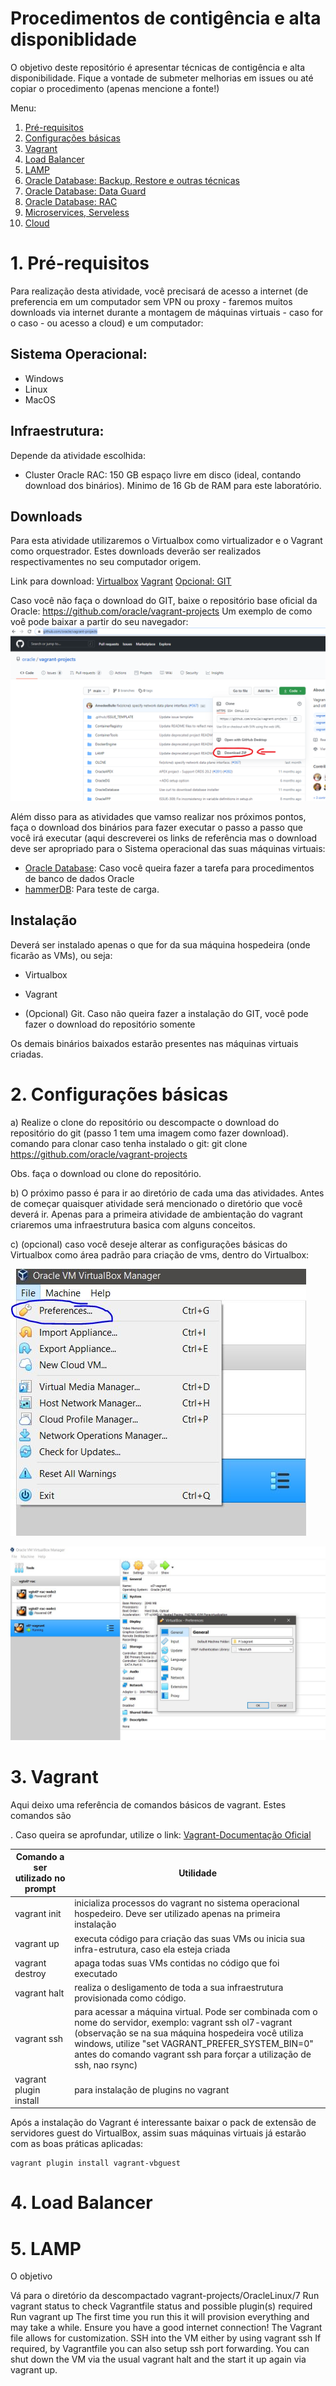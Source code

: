 # Procedimentos de contigência e alta disponiblidade

O objetivo deste repositório é apresentar técnicas de contigência e alta disponibilidade. Fique a vontade de submeter melhorias em issues ou até copiar o procedimento (apenas mencione a fonte!)

<a name="#top">Menu:</a>

1. [ Pré-requisitos ](#1)
2. [ Configurações básicas ](#2)
3. [ Vagrant ](#3)
4. [ Load Balancer ](#4)
5. [ LAMP ](#5)
6. [ Oracle Database: Backup, Restore e outras técnicas ](#6)
7. [ Oracle Database: Data Guard ](#7)
8. [ Oracle Database: RAC ](#8)
9. [ Microservices, Serveless ](#9)
10. [ Cloud ](#9)


<a name="1"></a>
# 1. Pré-requisitos

Para realização desta atividade, você precisará de acesso a internet (de preferencia em um computador sem VPN ou proxy - faremos muitos downloads via internet durante a montagem de máquinas virtuais - caso for o caso - ou acesso a cloud) e um computador:

## Sistema Operacional:
- Windows
- Linux
- MacOS

## Infraestrutura:
Depende da atividade escolhida:
- Cluster Oracle RAC: 150 GB espaço livre em disco (ideal, contando download dos binários). Minimo de 16 Gb de RAM para este laboratório.

## Downloads
Para esta atividade utilizaremos o Virtualbox como virtualizador e o Vagrant como orquestrador. Estes downloads deverão ser realizados respectivamentes no seu computador origem.

Link para download: [Virtualbox](https://www.virtualbox.org/wiki/Downloads "VirtualBox - Download")
[Vagrant](https://www.vagrantup.com/downloads "Vagrant - Download")
[Opcional: GIT](https://git-scm.com/book/en/v2/Getting-Started-Installing-Git "Git - Download")

Caso você não faça o download do GIT, baixe o repositório base oficial da Oracle: https://github.com/oracle/vagrant-projects
Um exemplo de como voê pode baixar a partir do seu navegador:
![gitDownload!](images/download_git_repo.png "oracle site")

Além disso para as atividades que vamso realizar nos próximos pontos, faça o download dos binários para fazer executar o passo a passo que você irá executar (aqui descreverei os links de referência mas o download deve ser apropriado para o Sistema operacional das suas máquinas virtuais:

- [Oracle Database](https://www.oracle.com/database/technologies/oracle-database-software-downloads.html "Oracle Database - Download"): Caso você queira fazer a tarefa para procedimentos de banco de dados Oracle
- [hammerDB](https://hammerdb.com/download.html "HammerDB - Download"): Para teste de carga.

## Instalação
Deverá ser instalado apenas o que for da sua máquina hospedeira (onde ficarão as VMs), ou seja:

- Virtualbox

- Vagrant

- (Opcional) Git. Caso não queira fazer a instalação do GIT, você pode fazer o download do repositório somente

Os demais binários baixados estarão presentes nas máquinas virtuais criadas.

<a name="2"></a>
# 2. Configurações básicas

a) Realize o clone do repositório ou descompacte o download do repositório do git (passo 1 tem uma imagem como fazer download).
comando para clonar caso tenha instalado o git:
git clone https://github.com/oracle/vagrant-projects

Obs. faça o download ou clone do repositório.

b) O próximo passo é para ir ao diretório de cada uma das atividades. Antes de começar quaisquer atividade será mencionado o diretório que você deverá ir. Apenas para a primeira atividade de ambientação do vagrant criaremos uma infraestrutura basica com alguns conceitos.

c) (opcional) caso você deseje alterar as configurações básicas do Virtualbox como área padrão para criação de vms, dentro do Virtualbox:

![Configurações Virtualbox!](images/mudando_preferencias.JPG "oracle site")

![Configurações Virtualbox!](images/mudando_preferencias-2.JPG "oracle site")


<a name="3"></a>
# 3. Vagrant

Aqui deixo uma referência de comandos básicos de vagrant. Estes comandos são

. Caso queira se aprofundar, utilize o link: [Vagrant-Documentação Oficial](https://www.vagrantup.com/docs "Vagrant - Documentação oficial")

Comando a ser utilizado no prompt | Utilidade
------------ | -------------
vagrant init | inicializa processos do vagrant no sistema operacional hospedeiro. Deve ser utilizado apenas na primeira instalação
vagrant up | executa código para criação das suas VMs ou inicia sua infra-estrutura, caso ela esteja criada
vagrant destroy | apaga todas suas VMs contidas no código que foi executado
vagrant halt | realiza o desligamento de toda a sua infraestrutura provisionada como código.
vagrant ssh | para acessar a máquina virtual. Pode ser combinada com o nome do servidor, exemplo: vagrant ssh ol7-vagrant (observação se na sua máquina hospedeira você utiliza windows, utilize "set VAGRANT_PREFER_SYSTEM_BIN=0" antes do comando vagrant ssh para forçar a utilização de ssh, nao rsync)
vagrant plugin install | para instalação de plugins no vagrant 

Após a instalação do Vagrant é interessante baixar o pack de extensão de servidores guest do VirtualBox, assim suas máquinas virtuais já estarão com as boas práticas aplicadas:
```
vagrant plugin install vagrant-vbguest
```

<a name="4"></a>
# 4. Load Balancer

<a name="5"></a>
# 5. LAMP

O objetivo

Vá para o diretório da descompactado vagrant-projects/OracleLinux/7 
Run vagrant status to check Vagrantfile status and possible plugin(s) required
Run vagrant up
The first time you run this it will provision everything and may take a while. Ensure you have a good internet connection!
The Vagrant file allows for customization.
SSH into the VM either by using vagrant ssh If required, by Vagrantfile you can also setup ssh port forwarding.
You can shut down the VM via the usual vagrant halt and the start it up again via vagrant up.

